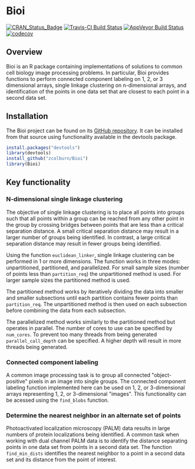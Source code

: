 # Bioi
[![CRAN_Status_Badge](http://www.r-pkg.org/badges/version/Bioi)](https://cran.r-project.org/package=Bioi)
[![Travis-CI Build Status](https://travis-ci.org/zcolburn/Bioi.svg?branch=master)](https://travis-ci.org/zcolburn/Bioi)
[![AppVeyor Build Status](https://ci.appveyor.com/api/projects/status/github/zcolburn/Bioi?branch=master&svg=true)](https://ci.appveyor.com/project/zcolburn/Bioi)
[![codecov](https://codecov.io/gh/zcolburn/Bioi/branch/master/graph/badge.svg)](https://codecov.io/gh/zcolburn/Bioi)


## Overview
Bioi is an R package containing implementations of solutions to common cell biology image processing problems. In particular, Bioi provides functions to perform connected component labeling on 1, 2, or 3 dimensional arrays, single linkage clustering on n-dimensional arrays, and identification of the points in one data set that are closest to each point in a second data set.


## Installation
The Bioi project can be found on its [GitHub repository](https://github.com/zcolburn/Bioi). It can be installed from that source using functionality available in the devtools package.


```r
install.packages("devtools")
library(devtools)
install_github("zcolburn/Bioi")
library(Bioi)
```


## Key functionality
### N-dimensional single linkage clustering
The objective of single linkage clustering is to place all points into groups such that all points within a group can be reached from any other point in the group by crossing bridges between points that are less than a critical separation distance. A small critical separation distance may result in a larger number of groups being identified. In contrast, a large critical separation distance may result in fewer groups being identified.


Using the function `euclidean_linker`, single linkage clustering can be performed in 1 or more dimensions. The function works in three modes: unpartitioned, partitioned, and parallelized. For small sample sizes (number of points less than `partition_req`) the unpartitioned method is used. For larger sample sizes the partitioned method is used.


The partitioned method works by iteratively dividing the data into smaller and smaller subsections until each partition contains fewer points than `partition_req`. The unpartitioned method is then used on each subsection before combining the data from each subsection.


The parallelized method works similarly to the partitioned method but operates in parallel. The number of cores to use can be specified by `num_cores`. To prevent too many threads from being generated `parallel_call_depth` can be specified. A higher depth will result in more threads being generated.


### Connected component labeling
A common image processing task is to group all connected "object-positive" pixels in an image into single groups. The connected component labeling function implemented here can be used on 1, 2, or 3-dimensional arrays representing 1, 2, or 3-dimensional "images". This functionality can be acessed using the `find_blobs` function.


### Determine the nearest neighbor in an alternate set of points
Photoactivated localization microscopy (PALM) data results in large numbers of protein localizations being identified. A common task when working with dual channel PALM data is to identify the distance separating points in one data set from points in a second data set. The function `find_min_dists` identifies the nearest neighbor to a point in a second data set and its distance from the point of interest.


